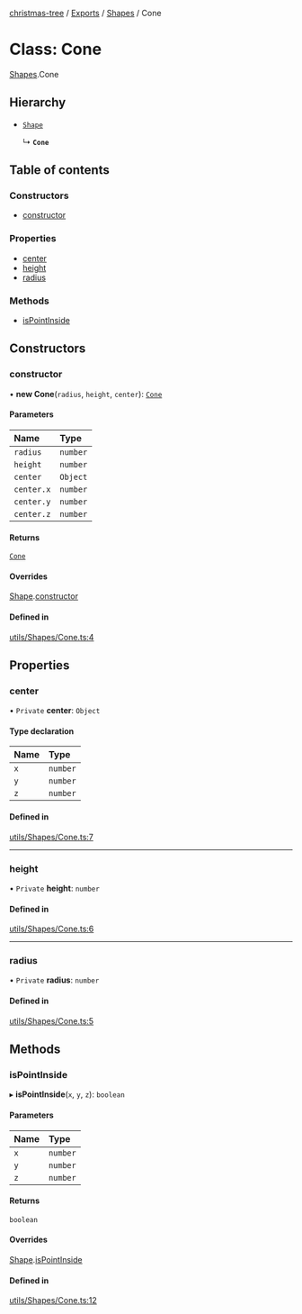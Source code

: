 [christmas-tree](../README.md) / [Exports](../modules.md) / [Shapes](../modules/Shapes.md) / Cone

# Class: Cone

[Shapes](../modules/Shapes.md).Cone

## Hierarchy

- [`Shape`](Shapes.Shape.md)

  ↳ **`Cone`**

## Table of contents

### Constructors

- [constructor](Shapes.Cone.md#constructor)

### Properties

- [center](Shapes.Cone.md#center)
- [height](Shapes.Cone.md#height)
- [radius](Shapes.Cone.md#radius)

### Methods

- [isPointInside](Shapes.Cone.md#ispointinside)

## Constructors

### constructor

• **new Cone**(`radius`, `height`, `center`): [`Cone`](Shapes.Cone.md)

#### Parameters

| Name | Type |
| :------ | :------ |
| `radius` | `number` |
| `height` | `number` |
| `center` | `Object` |
| `center.x` | `number` |
| `center.y` | `number` |
| `center.z` | `number` |

#### Returns

[`Cone`](Shapes.Cone.md)

#### Overrides

[Shape](Shapes.Shape.md).[constructor](Shapes.Shape.md#constructor)

#### Defined in

[utils/Shapes/Cone.ts:4](https://github.com/justinfernald/christmas-tree-lights/blob/6ac5881/src/utils/Shapes/Cone.ts#L4)

## Properties

### center

• `Private` **center**: `Object`

#### Type declaration

| Name | Type |
| :------ | :------ |
| `x` | `number` |
| `y` | `number` |
| `z` | `number` |

#### Defined in

[utils/Shapes/Cone.ts:7](https://github.com/justinfernald/christmas-tree-lights/blob/6ac5881/src/utils/Shapes/Cone.ts#L7)

___

### height

• `Private` **height**: `number`

#### Defined in

[utils/Shapes/Cone.ts:6](https://github.com/justinfernald/christmas-tree-lights/blob/6ac5881/src/utils/Shapes/Cone.ts#L6)

___

### radius

• `Private` **radius**: `number`

#### Defined in

[utils/Shapes/Cone.ts:5](https://github.com/justinfernald/christmas-tree-lights/blob/6ac5881/src/utils/Shapes/Cone.ts#L5)

## Methods

### isPointInside

▸ **isPointInside**(`x`, `y`, `z`): `boolean`

#### Parameters

| Name | Type |
| :------ | :------ |
| `x` | `number` |
| `y` | `number` |
| `z` | `number` |

#### Returns

`boolean`

#### Overrides

[Shape](Shapes.Shape.md).[isPointInside](Shapes.Shape.md#ispointinside)

#### Defined in

[utils/Shapes/Cone.ts:12](https://github.com/justinfernald/christmas-tree-lights/blob/6ac5881/src/utils/Shapes/Cone.ts#L12)
